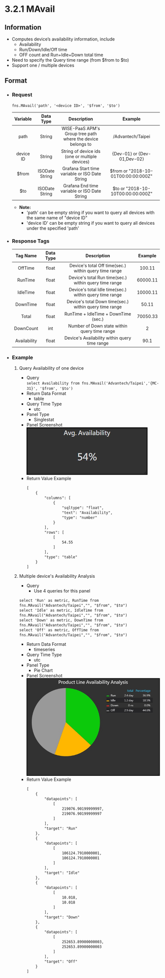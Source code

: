 # 3.2.1 MAvail

## Information

* Computes device’s availability information, include
    * Availability
    * Run/Down/Idle/Off time
    * OFF count and  Run+Idle+Down total time
* Need to specify the Query time range (from $from to $to)
* Support one / multiple devices

## Format

* ### Request

  ```
  fns.MAvail('path', '<device ID>', '$from', '$to')
  ```

  | Variable | Data Type | Description | Example |
  | :---: | :---: | :---: | :---: |
  | path | String | WISE-PaaS APM's Group tree path<br>where the device belongs to | /Advantech/Taipei |
  | device ID | String | String of device ids \(one or multiple devices\) | {Dev-01} or {Dev-01,Dev-02} |
  | $from | ISODate String | Grafana Start time variable or ISO Date String | $from or "2018-10-01T00:00:00:000Z" |
  | $to | ISODate String | Grafana End time variable or ISO Date String | $to or "2018-10-10T00:00:00:000Z" |

  - **Note:**
    - 'path' can be empty string if you want to query all devices with the same name of "device ID"
    - 'device ID' can be empty string if you want to query all devices under the specified 'path'
  

* ### Response Tags

  | Tag Name | Data Type | Description | Example |
  | :---: | :---: | :---: | :---: |
  | OffTime | float | Device's total Off time(sec.) within query time range | 100.11 |
  | RunTime | float | Device's total Run time(sec.) within query time range | 60000.11 |
  | IdleTime | float | Device's total Idle time(sec.) within query time range | 10000.11 |  
  | DownTime | float | Device's total Down time(sec.) within query time range | 50.11 |
  | Total | float | RunTime + IdleTime + DownTime (sec.) | 70050.33 |
  | DownCount | int | Number of Down state within query time range | 2 |
  | Availability | float | Device's Availability within query time range | 90.1 |
  

* ### Example  
    1. Query Availability of one device   
        - Query   
        ``` select Availability from fns.MAvail('Advantech/Taipei','{MC-31}', '$from', '$to') ```
        - Return Data Format   
            * table
        - Query Time Type   
            * utc
        - Panel Type   
            * Singlestat
        - Panel Screenshot      
            ![](/images/3.2.1-MAvail-Availability.jpg)
        - Return Value Example    
            ```
            [
                {
                    "columns": [
                        {
                            "sqltype": "float", 
                            "text": "Availability", 
                            "type": "number"
                        }
                    ], 
                    "rows": [
                        [
                            54.55
                        ]
                    ], 
                    "type": "table"
                }
            ]
            ```

    2. Multiple device's Availability Analysis   
        - Query   
            * Use 4 queries for this panel   
        ``` 
        select 'Run' as metric, RunTime from fns.MAvail("Advantech/Taipei","", "$from", "$to") 
        select 'Idle' as metric, IdleTime from fns.MAvail("Advantech/Taipei","", "$from", "$to")
        select 'Down' as metric, DownTime from fns.MAvail("Advantech/Taipei","", "$from", "$to")
        select 'Off' as metric, OffTime from fns.MAvail("Advantech/Taipei","", "$from", "$to")
        ```
        - Return Data Format   
            * timeseries
        - Query Time Type   
            * utc
        - Panel Type   
            * Pie Chart
        - Panel Screenshot   
            ![](/images/3.2.1-MAvail-Pie.jpg)
        - Return Value Example    
            ```
            [
                {
                    "datapoints": [
                        [
                            219076.90199999997, 
                            219076.90199999997
                        ]
                    ], 
                    "target": "Run"
                }, 
                {
                    "datapoints": [
                        [
                            106124.7910000001, 
                            106124.7910000001
                        ]
                    ], 
                    "target": "Idle"
                }, 
                {
                    "datapoints": [
                        [
                            10.018, 
                            10.018
                        ]
                    ], 
                    "target": "Down"
                }, 
                {
                    "datapoints": [
                        [
                            252653.89900000003, 
                            252653.89900000003
                        ]
                    ], 
                    "target": "Off"
                }
            ]       
            ```
